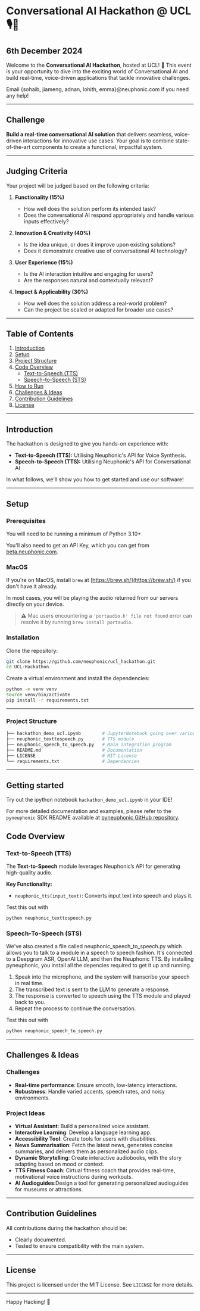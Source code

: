 # Conversational AI Hackathon @ UCL 🎙️🤖
## 6th December 2024
Welcome to the **Conversational AI Hackathon**, hosted at UCL! 🚀 This event is your opportunity to dive into the exciting world of Conversational AI and build real-time, voice-driven applications that tackle innovative challenges.

Email {sohaib, jiameng, adnan, lohith, emma}@neuphonic.com if you need any help!

---

## Challenge

**Build a real-time conversational AI solution** that delivers seamless, voice-driven interactions for innovative use cases. Your goal is to combine state-of-the-art components to create a functional, impactful system.

---

## Judging Criteria

Your project will be judged based on the following criteria:

1. **Functionality (15%)**
   - How well does the solution perform its intended task?  
   - Does the conversational AI respond appropriately and handle various inputs effectively?

2. **Innovation & Creativity (40%)**
   - Is the idea unique, or does it improve upon existing solutions?  
   - Does it demonstrate creative use of conversational AI technology?

3. **User Experience (15%)**
   - Is the AI interaction intuitive and engaging for users?  
   - Are the responses natural and contextually relevant?

4. **Impact & Applicability (30%)**
   - How well does the solution address a real-world problem?  
   - Can the project be scaled or adapted for broader use cases?

---

## Table of Contents

1. [Introduction](#introduction)  
2. [Setup](#setup)  
3. [Project Structure](#project-structure)  
4. [Code Overview](#code-overview)  
   - [Text-to-Speech (TTS)](#text-to-speech)  
   - [Speech-to-Speech (STS)](#speech-to-speech)  
5. [How to Run](#how-to-run)  
6. [Challenges & Ideas](#challenges--ideas)  
7. [Contribution Guidelines](#contribution-guidelines)  
8. [License](#license)  


---

## Introduction

The hackathon is designed to give you hands-on experience with:  
- **Text-to-Speech (TTS):** Utilising Neuphonic's API for Voice Synthesis.  
- **Speech-to-Speech (TTS):** Utilising Neuphonic's API for Conversational AI

In what follows, we'll show you how to get started and use our software!

---

## Setup

### Prerequisites

You will need to be running a minimum of Python 3.10+ 

You'll also need to get an API Key, which you can get from [beta.neuphonic.com](https://beta.neuphonic.com).


### MacOS

If you're on MacOS, install `brew` at [https://brew.sh/](https://brew.sh/) if you don't have it already.

In most cases, you will be playing the audio returned from our servers directly on your device.

> :warning: Mac users encountering a `'portaudio.h' file not found` error can resolve it by running
> `brew install portaudio`.

### Installation

Clone the repository:  
```bash
git clone https://github.com/neuphonic/ucl_hackathon.git
cd UCL-Hackathon
```

Create a virtual environment and install the dependencies:

```bash
python -m venv venv
source venv/bin/activate
pip install -r requirements.txt
```

---

### Project Structure
```bash
├── hackathon_demo_ucl.ipynb        # JupyterNotebook going over various helpful examples
├── neuphonic_texttospeech.py       # TTS module
├── neuphonic_speech_to_speech.py   # Main integration program
├── README.md                       # Documentation
├── LICENSE                         # MIT License
└── requirements.txt                # Dependencies
```

---

## Getting started

Try out the ipython notebook `hackathon_demo_ucl.ipynb` in your IDE!

For more detailed documentation and examples, please refer to the `pyneuphonic` SDK README available 
at [pyneuphonic GitHub repository](https://github.com/neuphonic/pyneuphonic).

## Code Overview

### Text-to-Speech (TTS)

The **Text-to-Speech** module leverages Neuphonic’s API for generating high-quality audio.

**Key Functionality:**  
- `neuphonic_tts(input_text)`: Converts input text into speech and plays it.

Test this out with

```python
python neuphonic_texttospeech.py
```



### Speech-To-Speech (STS)
We've also created a file called neuphonic_speech_to_speech.py which allows you to talk to a module in a speech to speech fashion. It's connected to a Deepgram ASR, OpenAI LLM, and then the Neuphonic TTS. By installing pyneuphonic, you install all the depencies required to get it up and running.

1. Speak into the microphone, and the system will transcribe your speech in real time.
2. The transcribed text is sent to the LLM to generate a response.
3. The response is converted to speech using the TTS module and played back to you.
4. Repeat the process to continue the conversation.


Test this out with

```bash
python neuphonic_speech_to_speech.py
```


---

## Challenges & Ideas

### Challenges
- **Real-time performance**: Ensure smooth, low-latency interactions.  
- **Robustness**: Handle varied accents, speech rates, and noisy environments.  

### Project Ideas
- **Virtual Assistant**: Build a personalized voice assistant.  
- **Interactive Learning**: Develop a language learning app.  
- **Accessibility Tool**: Create tools for users with disabilities.
- **News Summarisation**: Fetch the latest news, generates concise summaries, and delivers them as personalized audio clips.
- **Dynamic Storytelling**: Create interactive audiobooks, with the story adapting based on mood or context.
- **TTS Fitness Coach**: Cirtual fitness coach that provides real-time, motivational voice instructions during workouts.
- **AI Audioguides**:Design a tool for generating personalized audioguides for museums or attractions.

---

## Contribution Guidelines

All contributions during the hackathon should be:  
- Clearly documented.  
- Tested to ensure compatibility with the main system.  

---

## License

This project is licensed under the MIT License. See `LICENSE` for more details.

---

Happy Hacking! 🎉
